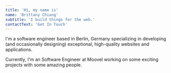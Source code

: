 ```yaml
---
title: 'Hi, my name is'
name: 'Brittany Chiang'
subtitle: 'I build things for the web.'
contactText: 'Get In Touch'
---
```


I'm a software engineer based in Berlin, Germany specializing in developing (and occasionally designing) exceptional, high-quality websites and applications.

Currently, I'm an Software Engineer at Moovel working on some exciting projects with some amazing people.

